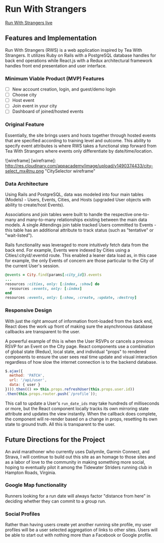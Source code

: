 # Run With Strangers

[Run With Strangers live][heroku]

[heroku]: https://run-with-strangers.herokuapp.com/#/

## Features and Implementation

Run With Strangers (RWS) is a web application inspired by Tea With Strangers.  It utilizes Ruby on Rails with a PostgreSQL database handles for back end operations while React.js with a Redux architectural framework handles front end presentation and user interface.

### Minimum Viable Product (MVP) Features
- [ ] New account creation, login, and guest/demo login
- [ ] Choose city
- [ ] Host event
- [ ] Join event in your city
- [ ] Dashboard of joined/hosted events

### Original Feature

Essentially, the site brings users and hosts together through hosted events that are specified according to training level and outcome.  This ability to specify event attributes is where RWS takes a functional step forward from Tea With Strangers where events only differentiate by date/time/location.

![wireframe]
[wireframe]: http://res.cloudinary.com/appacademy/image/upload/v1490374433/city-select_mx4tnu.png "CitySelector wireframe"

### Data Architecture

Using Rails and PostgreSQL, data was modeled into four main tables (Models) - Users, Events, Cities, and Hosts (upgraded User objects with ability to create/host Events).

Associations and join tables were built to handle the respective one-to-many and many-to-many relationships existing between the main data models.  A single Attendings join table tracked Users committed to Events - this table has an additional attribute to track status (such as "tentative" or "wait-listed").

Rails functionality was leveraged to more intuitively fetch data from the back end.  For example, Events were indexed by Cities using a Cities/:cityid/:eventid route.  This enabled a leaner data load as, in this case for example, the only Events of concern are those particular to the City of the current User's session.

```ruby
@events = City.find(params[:city_id]).events
...
resources :cities, only: [:index, :show] do
  resources :events, only: [:index]
end
resources :events, only: [:show, :create, :update, :destroy]
```

### Responsive Design

With just the right amount of information front-loaded from the back end, React does the work up front of making sure the asynchronous database callbacks are transparent to the user.

A powerful example of this is when the User RSVPs or cancels a previous RSVP for an Event on the City page.  React components use a combination of global state (Redux), local state, and individual "props" to rendered components to ensure the user sees real time update and visual interaction regardless of how slow the internet connection is to the backend database.

```javascript
$.ajax({
  method: 'PATCH',
  url: '/api/user',
  data: { user }
}))).then(() => this.props.refreshUser(this.props.user.id))
.then(this.props.router.push(`/profile`));
```

This call to update a User's ```run_date_ids``` may take hundreds of milliseconds or more, but the React component locally tracks its own mirroring state attribute and updates the view instantly.  When the callback does complete, the component will re-render based on a change in props, resetting its own state to ground truth.  All this is transparent to the user.

## Future Directions for the Project

An avid marathoner who currently uses Dailymile, Garmin Connect, and Strava, I will continue to build out this site as an homage to those sites and as a labor of love to the community in making something more social, hoping to eventually pilot it among the Tidewater Striders running club in Hampton Roads, Virginia.

### Google Map functionality

Runners looking for a run date will always factor "distance from here" in deciding whether they can commit to a group run.

### Social Profiles

Rather than having users create yet another running site profile, my user profiles will be a user selected aggregation of links to other sites.  Users will be able to start out with nothing more than a Facebook or Google profile.

